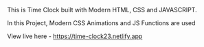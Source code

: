 This is Time Clock built with Modern HTML, CSS and JAVASCRIPT.

In this Project, Modern CSS Animations and JS Functions are used

View live here - https://time-clock23.netlify.app
